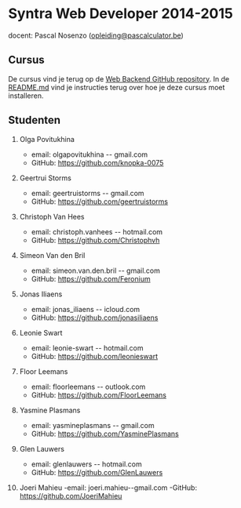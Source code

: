 Syntra Web Developer 2014-2015
==============================

docent: Pascal Nosenzo (opleiding@pascalculator.be)


## Cursus

De cursus vind je terug op de [Web Backend GitHub repository](https://github.com/pascalculator/web-backend). In de [README.md](https://github.com/pascalculator/web-backend/blob/master/README.md) vind je instructies terug over hoe je deze cursus moet installeren.


## Studenten

1. Olga Povitukhina
	- email: olgapovitukhina -- gmail.com
	- GitHub: https://github.com/knopka-0075

2. Geertrui Storms 
	- email: geertruistorms -- gmail.com
	- GitHub: https://github.com/geertruistorms

3. Christoph Van Hees 
	- email: christoph.vanhees -- hotmail.com
	- GitHub: https://github.com/Christophvh

4. Simeon Van den Bril
	- email:  simeon.van.den.bril -- gmail.com
	- GitHub: https://github.com/Feronium

5. Jonas Iliaens
	- email: jonas_iliaens -- icloud.com
	- GitHub: https://github.com/jonasiliaens

6. Leonie Swart
	- email: leonie-swart -- hotmail.com
	- GitHub: https://github.com/leonieswart

7. Floor Leemans 
	- email: floorleemans -- outlook.com
	- GitHub: https://github.com/FloorLeemans

8. Yasmine Plasmans 
	- email: yasmineplasmans -- gmail.com
	- GitHub: https://github.com/YasminePlasmans

9. Glen Lauwers 
	- email: glenlauwers -- hotmail.com
	- GitHub: https://github.com/GlenLauwers
10. Joeri Mahieu
 	-email: joeri.mahieu--gmail.com
	-GitHub: https://github.com/JoeriMahieu
